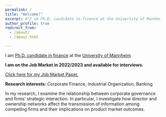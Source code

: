 ```yaml
---
permalink: /
title: "Welcome!"
excerpt: #"I am Ph.D. candidate in finance at the University of Mannheim"
author_profile: true
redirect_from:
  - /about/
  - /about.html

---
```

I am [Ph.D. candidate in finance](https://www.bwl.uni-mannheim.de/en/maug/team/mattia-colombo/) at the [University of Mannheim](https://www.uni-mannheim.de/en/)


**I am on the Job Market in 2022/2023 and available for interviews.**


[Click here for my Job Market Paper.](/files/JMP.pdf)


**Research interests:**
Corporate Finance, Industrial Organization, Banking

<p class="text-justify">In my research, I examine the relationship between corporate governance and firms’ strategic interaction. In particular, I investigate how director and ownership networks affect the transmission of information among competing firms and their implications on product market outcomes.</p>

